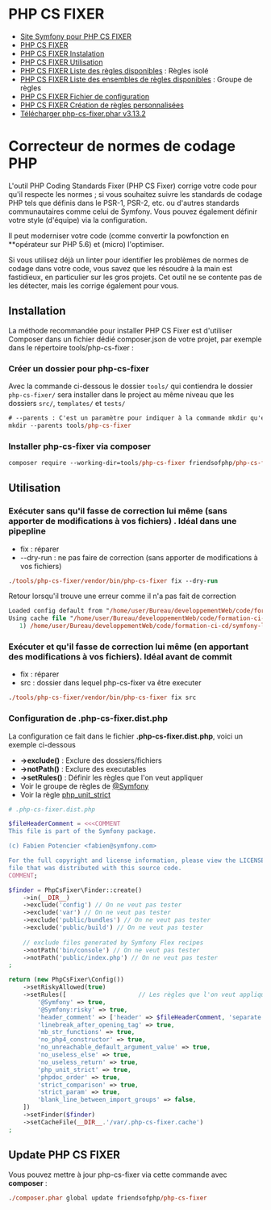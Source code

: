 # PHP CS FIXER

- [Site Symfony pour PHP CS FIXER](https://symfony.com/projects/php-cs-fixer)
- [PHP CS FIXER](https://cs.symfony.com/)
- [PHP CS FIXER Instalation](https://cs.symfony.com/doc/installation.html)
- [PHP CS FIXER Utilisation](https://cs.symfony.com/doc/usage.html)
- [PHP CS FIXER Liste des règles disponibles](https://cs.symfony.com/doc/rules/index.html) : Règles isolé
- [PHP CS FIXER Liste des ensembles de règles disponibles](https://cs.symfony.com/doc/ruleSets/index.html) : Groupe de règles
- [PHP CS FIXER Fichier de configuration](https://cs.symfony.com/doc/config.html)
- [PHP CS FIXER Création de règles personnalisées](https://cs.symfony.com/doc/custom_rules.html)
- [Télécharger php-cs-fixer.phar v3.13.2](https://cs.symfony.com/download/php-cs-fixer-v3.phar)


# Correcteur de normes de codage PHP 

L'outil PHP Coding Standards Fixer (PHP CS Fixer) corrige votre code pour qu'il respecte les normes ; si vous souhaitez suivre les standards de codage PHP tels que définis dans le PSR-1, PSR-2, etc.
ou d'autres standards communautaires comme celui de Symfony. Vous pouvez également définir votre style (d'équipe) via la configuration.

Il peut moderniser votre code (comme convertir la powfonction en **opérateur sur PHP 5.6) et (micro) l'optimiser.

Si vous utilisez déjà un linter pour identifier les problèmes de normes de codage dans votre code, vous savez que les résoudre à la main est fastidieux, en particulier sur les gros projets. Cet outil ne se contente pas de les détecter, mais les corrige également pour vous.

## Installation

La méthode recommandée pour installer PHP CS Fixer est d'utiliser Composer dans un fichier dédié composer.json de votre projet, par exemple dans le répertoire tools/php-cs-fixer :

### Créer un dossier pour php-cs-fixer
Avec la commande ci-dessous le dossier `tools/` qui contiendra le dossier `php-cs-fixer/` sera installer dans le project au même niveau que les dossiers `src/`, `templates/` et `tests/`
```ps
# --parents : C'est un paramètre pour indiquer à la commande mkdir qu'elle doit créer les dossiers intermédiaires qui n'existent pas.
mkdir --parents tools/php-cs-fixer
```

### Installer php-cs-fixer via composer
```ps
composer require --working-dir=tools/php-cs-fixer friendsofphp/php-cs-fixer
```



## Utilisation

### Exécuter sans qu'il fasse de correction lui même (sans apporter de modifications à vos fichiers) . Idéal dans une pipepline

- fix : réparer
- --dry-run : ne pas faire de correction (sans apporter de modifications à vos fichiers)

```ps
./tools/php-cs-fixer/vendor/bin/php-cs-fixer fix --dry-run
```

Retour lorsqu'il trouve une erreur comme il n'a pas fait de correction
```ps
Loaded config default from "/home/user/Bureau/developpementWeb/code/formation-ci-cd/symfony-local/.php-cs-fixer.dist.php".
Using cache file "/home/user/Bureau/developpementWeb/code/formation-ci-cd/symfony-local/var/.php-cs-fixer.cache".
   1) /home/user/Bureau/developpementWeb/code/formation-ci-cd/symfony-local/src/Controller/BlogController.php
```

### Exécuter et qu'il fasse de correction lui même (en apportant des modifications à vos fichiers). Idéal avant de commit

- fix : réparer
- src : dossier dans lequel php-cs-fixer va être executer
```ps
./tools/php-cs-fixer/vendor/bin/php-cs-fixer fix src
```

### Configuration de .php-cs-fixer.dist.php

La configuration ce fait dans le fichier **.php-cs-fixer.dist.php**, voici un exemple ci-dessous

- **->exclude()** : Exclure des dossiers/fichiers
- **->notPath()** : Exclure des executables
- **->setRules()** : Définir les règles que l'on veut appliquer
- Voir le groupe de règles de [@Symfony](https://cs.symfony.com/doc/ruleSets/Symfony.html)
- Voir la règle [php_unit_strict](https://cs.symfony.com/doc/rules/php_unit/php_unit_strict.html)

```php
# .php-cs-fixer.dist.php

$fileHeaderComment = <<<COMMENT
This file is part of the Symfony package.

(c) Fabien Potencier <fabien@symfony.com>

For the full copyright and license information, please view the LICENSE
file that was distributed with this source code.
COMMENT;

$finder = PhpCsFixer\Finder::create()
    ->in(__DIR__)
    ->exclude('config') // On ne veut pas tester
    ->exclude('var') // On ne veut pas tester
    ->exclude('public/bundles') // On ne veut pas tester
    ->exclude('public/build') // On ne veut pas tester
    
    // exclude files generated by Symfony Flex recipes
    ->notPath('bin/console') // On ne veut pas tester
    ->notPath('public/index.php') // On ne veut pas tester
;

return (new PhpCsFixer\Config())
    ->setRiskyAllowed(true)
    ->setRules([                    // Les règles que l'on veut appliquer
        '@Symfony' => true,
        '@Symfony:risky' => true,
        'header_comment' => ['header' => $fileHeaderComment, 'separate' => 'both'],
        'linebreak_after_opening_tag' => true,
        'mb_str_functions' => true,
        'no_php4_constructor' => true,
        'no_unreachable_default_argument_value' => true,
        'no_useless_else' => true,
        'no_useless_return' => true,
        'php_unit_strict' => true,
        'phpdoc_order' => true,
        'strict_comparison' => true,
        'strict_param' => true,
        'blank_line_between_import_groups' => false,
    ])
    ->setFinder($finder)
    ->setCacheFile(__DIR__.'/var/.php-cs-fixer.cache')
;
```

## Update PHP CS FIXER

Vous pouvez mettre à jour php-cs-fixer via cette commande avec **composer** :
```ps
./composer.phar global update friendsofphp/php-cs-fixer
```